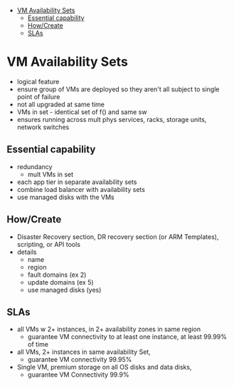 - [VM Availability Sets](#vm-availability-sets)
  - [Essential capability](#essential-capability)
  - [How/Create](#howcreate)
  - [SLAs](#slas)
# VM Availability Sets

* logical feature
* ensure group of VMs are deployed so they aren't all subject to single point of failure
* not all upgraded at same time
* VMs in set - identical set of f() and same sw
* ensures running across mult phys services, racks, storage units, network switches

## Essential capability
* redundancy
  * mult VMs in set
* each app tier in separate availability sets
* combine load balancer with availability sets
* use managed disks with the VMs

## How/Create
* Disaster Recovery section, DR recovery section (or ARM Templates), scripting, or API tools
* details
  * name
  * region
  * fault domains (ex 2)
  * update domains (ex 5)
  * use managed disks (yes)

## SLAs
* all VMs w 2+ instances, in 2+ availability zones in same region
  * guarantee VM connectivity to at least one instance, at least 99.99% of time
* all VMs, 2+ instances in same availability Set, 
  * guarantee VM connectivity 99.95%
* Single VM, premium storage on all OS disks and data disks, 
  * guarantee VM Connectivity 99.9%

